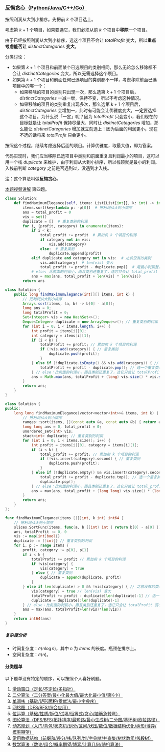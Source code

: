 ### [反悔贪心（Python/Java/C++/Go）](https://leetcode.cn/problems/maximum-elegance-of-a-k-length-subsequence/solutions/2375128/fan-hui-tan-xin-pythonjavacgo-by-endless-v2w1/)

按照利润从大到小排序。先把前 $k$ 个项目选上。

考虑第 $k+1$ 个项目，如果要选它，我们必须从前 $k$ 个项目中**移除**一个项目。

由于已经按照利润从大到小排序，选这个项目不会让 $\textit{totalProfit}$ 变大，所以**重点考虑能否让** $\textit{distinctCategories}$ **变大**。

分类讨论：

- 如果第 $k+1$ 个项目和前面某个已选项目的类别相同，那么无论怎么移除都不会让 $\textit{distinctCategories}$ 变大，所以无需选择这个项目。
- 如果第 $k+1$ 个项目和前面任何已选项目的类别都不一样，考虑移除前面已选项目中的哪一个：
    - 如果移除的项目的类别只出现一次，那么选第 $k+1$ 个项目后，$\textit{distinctCategories}$ 一减一增，保持不变，所以不考虑这种情况。
    - 如果移除的项目的类别重复出现多次，那么选第 $k+1$ 个项目后，$\textit{distinctCategories}$ 会增加一，此时有可能会让优雅度变大，**一定**要选择这个项目。为什么说「一定」呢？因为 $\textit{totalProfit}$ 只会变小，我们现在的目标就是让 $\textit{totalProfit}$ 保持尽量大，同时让 $\textit{distinctCategories}$ 增加，那么能让 $\textit{distinctCategories}$ 增加就立刻选上！因为后面的利润更小，现在不选的话将来 $\textit{totalProfit}$ 只会更小。

按照这个过程，继续考虑选择后面的项目。计算优雅度，取最大值，即为答案。

代码实现时，我们应当移除已选项目中类别和前面重复且利润最小的项目，这可以用一个栈 $\textit{duplicate}$ 来维护，由于利润从大到小排序，所以栈顶就是最小的利润。入栈前判断 $\textit{category}$ 之前是否遇到过，没遇到才入栈。

注：这个算法叫做**反悔贪心**。

[本题视频讲解](https://leetcode.cn/link/?target=https%3A%2F%2Fwww.bilibili.com%2Fvideo%2FBV1Yr4y1o7aP%2F) 第四题。

```Python
class Solution:
    def findMaximumElegance(self, items: List[List[int]], k: int) -> int:
        items.sort(key=lambda p: -p[0])  # 把利润从大到小排序
        ans = total_profit = 0
        vis = set()
        duplicate = []  # 重复类别的利润
        for i, (profit, category) in enumerate(items):
            if i < k:
                total_profit += profit  # 累加前 k 个项目的利润
                if category not in vis:
                    vis.add(category)
                else:  # 重复类别
                    duplicate.append(profit)
            elif duplicate and category not in vis:  # 之前没有的类别
                vis.add(category)  # len(vis) 变大
                total_profit += profit - duplicate.pop()  # 用最小利润替换
            # else: 比前面的利润小，而且类别还重复了，选它只会让 total_profit 变小，len(vis) 不变，优雅度不会变大
            ans = max(ans, total_profit + len(vis) * len(vis))
        return ans
```

```Java
class Solution {
    public long findMaximumElegance(int[][] items, int k) {
        // 把利润从大到小排序
        Arrays.sort(items, (a, b) -> b[0] - a[0]);
        long ans = 0;
        long totalProfit = 0;
        Set<Integer> vis = new HashSet<>();
        Deque<Integer> duplicate = new ArrayDeque<>(); // 重复类别的利润
        for (int i = 0; i < items.length; i++) {
            int profit = items[i][0];
            int category = items[i][1];
            if (i < k) {
                totalProfit += profit; // 累加前 k 个项目的利润
                if (!vis.add(category)) { // 重复类别
                    duplicate.push(profit);
                }
            } else if (!duplicate.isEmpty() && vis.add(category)) { // 之前没有的类别
                totalProfit += profit - duplicate.pop(); // 选一个重复类别中的最小利润替换
            } // else：比前面的利润小，而且类别还重复了，选它只会让 totalProfit 变小，vis.size() 不变，优雅度不会变大
            ans = Math.max(ans, totalProfit + (long) vis.size() * vis.size()); // 注意 1e5*1e5 会溢出
        }
        return ans;
    }
}
```

```C++
class Solution {
public:
    long long findMaximumElegance(vector<vector<int>>& items, int k) {
        // 把利润从大到小排序
        ranges::sort(items, [](const auto &a, const auto &b) { return a[0] > b[0]; });
        long long ans = 0, total_profit = 0;
        unordered_set<int> vis;
        stack<int> duplicate; // 重复类别的利润
        for (int i = 0; i < items.size(); i++) {
            int profit = items[i][0], category = items[i][1];
            if (i < k) {
                total_profit += profit; // 累加前 k 个项目的利润
                if (!vis.insert(category).second) { // 重复类别
                    duplicate.push(profit);
                }
            } else if (!duplicate.empty() && vis.insert(category).second) { // 之前没有的类别
                total_profit += profit - duplicate.top(); // 选一个重复类别中的最小利润替换
                duplicate.pop();
            } // else：比前面的利润小，而且类别还重复了，选它只会让 total_profit 变小，vis.size() 不变，优雅度不会变大
            ans = max(ans, total_profit + (long long) vis.size() * (long long) vis.size());
        }
        return ans;
    }
};
```

```Go
func findMaximumElegance(items [][]int, k int) int64 {
    // 把利润从大到小排序
    slices.SortFunc(items, func(a, b []int) int { return b[0] - a[0] })
    ans, totalProfit := 0, 0
    vis := map[int]bool{}
    duplicate := []int{} // 重复类别的利润
    for i, p := range items {
        profit, category := p[0], p[1]
        if i < k {
            totalProfit += profit // 累加前 k 个项目的利润
            if !vis[category] {
                vis[category] = true
            } else { // 重复类别
                duplicate = append(duplicate, profit)
            }
        } else if len(duplicate) > 0 && !vis[category] { // 之前没有的类别
            vis[category] = true // len(vis) 变大
            totalProfit += profit - duplicate[len(duplicate)-1] // 选一个重复类别中的最小利润替换
            duplicate = duplicate[:len(duplicate)-1]
        } // else：比前面的利润小，而且类别还重复了，选它只会让 totalProfit 变小，len(vis) 不变，优雅度不会变大
        ans = max(ans, totalProfit+len(vis)*len(vis))
    }
    return int64(ans)
}
```

##### 复杂度分析

- 时间复杂度：$\mathcal{O}(n\log n)$，其中 $n$ 为 $\textit{items}$ 的长度。瓶颈在排序上。
- 空间复杂度：$\mathcal{O}(n)$。

#### 分类题单

以下题单没有特定的顺序，可以按照个人喜好刷题。

1. [滑动窗口（定长/不定长/多指针）](https://leetcode.cn/circle/discuss/0viNMK/)
2. [二分算法（二分答案/最小化最大值/最大化最小值/第K小）](https://leetcode.cn/circle/discuss/SqopEo/)
3. [单调栈（基础/矩形面积/贡献法/最小字典序）](https://leetcode.cn/circle/discuss/9oZFK9/)
4. [网格图（DFS/BFS/综合应用）](https://leetcode.cn/circle/discuss/YiXPXW/)
5. [位运算（基础/性质/拆位/试填/恒等式/贪心/脑筋急转弯）](https://leetcode.cn/circle/discuss/dHn9Vk/)
6. [图论算法（DFS/BFS/拓扑排序/最短路/最小生成树/二分图/基环树/欧拉路径）](https://leetcode.cn/circle/discuss/01LUak/)
7. [动态规划（入门/背包/状态机/划分/区间/状压/数位/数据结构优化/树形/博弈/概率期望）](https://leetcode.cn/circle/discuss/tXLS3i/)
8. [常用数据结构（前缀和/差分/栈/队列/堆/字典树/并查集/树状数组/线段树）](https://leetcode.cn/circle/discuss/mOr1u6/)
9. [数学算法（数论/组合/概率期望/博弈/计算几何/随机算法）](https://leetcode.cn/circle/discuss/IYT3ss/)

